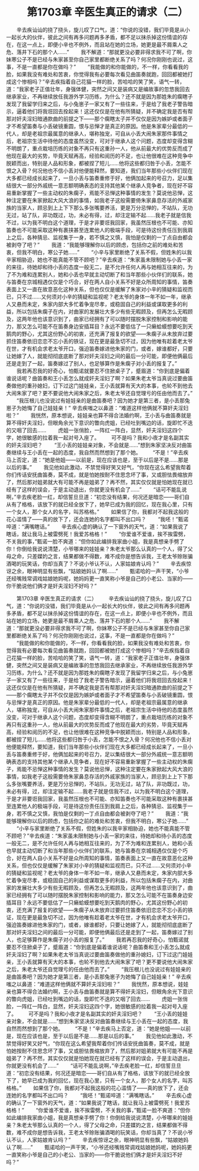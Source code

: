 # 　　第1703章 辛医生真正的请求（二）
　　辛去疾讪讪的挠了挠头，旋儿叹了口气，道：“你说的没错，我们毕竟是从小一起长大的伙伴，彼此之间有再多问题再多矛盾，都不足以抹杀掉这份情谊的存在，在这一点上，即便小辛也不例外，而且站在她的立场，她更是最不屑乘人之危、落井下石的那个人……”
　　我不解道：“那就更没必要非得求我不可了啊，你妹寒公子不是已经与朱家甚至你自己家里都断绝关系了吗？何况你刚刚也说过，这事，不是一直都是你在做吗？”
　　“我能做的和你能做的，不一样，你看看我的脸，如果我没有难处和苦衷，你觉得我有必要每次看见曲笛奏就跑，回回都被她打成这个惨相吗？”辛去疾指着自己花猫一样的脸，苦哈哈的笑了笑，语气一转，道：“我家老子正值壮年，身强体健，突然之间又是装病又是编故事的忽悠我回去继承家业，不再继续放任我游外学习历练，为什么？还不就是因为那姓朱的瘸瞎子发现了我留学归来之后，与小兔崽子一家又有了一些往来，于是给了我老子警告暗示，逼着他们将我诳回去拴起来！这还仅仅是在他有所猜疑，并不确定我是否有帮那对奸夫淫妇暗通款曲的前提之下——那个瘸瞎太子并不仅仅是因为嫉妒或者面子才不希望笛奏与小丢破镜重圆，恨与忌惮才是真正的原因。他是朱家辈分最低的一代人，却是老祖宗最属意的继承人，堪称独宠，可自从小丢大闹朱家那件事情之后，老祖宗生活中待他的态度虽然没变，可对于继承人这个问题，态度却变得含糊不明朗了，重点栽培历练的对象不再只有这重孙一人，他从前最大的优势反而成了他现在最大的劣势，毕竟天赋再高，经验和阅历的不足，也让他很难在这种竞争中脱颖而出，特别是人品和形象，都被捏了短儿……他将这些都归咎于小丢，怎能不恨之入骨？何况他也不信小丢对他便能释然，要知道，我们当年那些小伙伴们现在大多都已经成长起来了，一旦小丢与笛奏重修于好，他俩加起来的号召力，足以集结很大一部分外戚统一意志额明确表态的支持其他某个继承人竞争者，现在好不容易重新掌握了一些主动权的朱瘸子，焉能不忌惮这种事情的发生？莫说他忌惮，这种注定要在朱家掀起大风大浪的事情，如我老子这般需要倚朱家鼻息存活的外戚家族的当家人，顾忌到上上下下那么多张嘴要养活，更是万分忌惮的，不站队，无功无过，站了队，非功既过，功，未必有得，过，却注定输不起……我老子就是信我不过，以为我不明白这个道理，于是才非要诳我回家，我虽然压根也不可能、亦知笛奏也不可能采取这种有裹挟甚至连累他人的极端手段，可是待这份责任压到我肩上之后，各种猜忌、监视集于一身，若不慎之又慎，我怕是仅剩的一丁点自由都会被剥夺了吧？”
　　我道：“我能够理解你以后的顾虑，包括你之前的难处和苦衷，但我不明白，寒公子她……”
　　“小辛与家里断绝了关系不假，但姓朱的以我辛家相胁迫，她也不能真能不管不顾吧？”辛去疾道：“朱家虽未限制她与小丢一家的来往，待她却和待小丢的态度一般无二，是不允许任何人再与她相互往来的，为了不为难和连累别人，她和小丢也早就主动切断了和当年那些小伙伴们的联系，她与笛奏在京城相遇仅仅是个巧合，好在两人自小关系不好是众所周知的事情，笛奏表面上又一直在故意恶化这种关系，但也仅仅是缓解了朱家对小辛的猜疑和监视而已，只不过……又何须对小辛的猜疑和监视呢？老太爷的身体一年不如一年，继承人又悬而未定，朱家内部大多忙着争宠尽孝，或稳固自己的利益或谋取更多的利益，所以包括朱瘸子在内，对曲家的发展壮大多少有些无暇顾及，但再怎么无暇顾及，这两年他也该意识到了，曲家已经拥有了可以随时摆脱朱家控制和影响的能力，那又怎么可能不在笛奏身边安插耳目？永远不要低估了一只癞蛤蟆想要吃到天鹅肉的野心，尤其这份野心的初衷，还充满了报复的欲望——朱瘸子从未放弃过要抓住笛奏依旧恋恋不忘小丢的铁证，现在更是最急切不过，因为他唯有趁着老太爷在世，才有机会求老太爷开口，强迫笛奏嫁进他朱家的门，或者，嫁谁都好，只要让她嫁了人，就能彻彻底底断了那对奸夫淫妇之间的最后一分可能，即便他俩最后还是走到了一起，笛奏嫁过了别人，也足够算作是朱瘸子对小丢的报复了。”
　　我若再忍我的好奇心，怕甄诺就要忍不住掀桌子了，蹙眉道：“你到底是偏着谁说话呢？曲笛奏和王小丢怎么就成奸夫淫妇了啊？如果朱老太爷当真说过要曲笛奏做他的重孙媳妇，订下过这门娃娃亲，王小丢就算有天大的本事，也轮不到他去大闹朱家了吧？更不要说他大闹朱家之后，朱老太爷还自觉理亏的任由他而去了。”
　　“我压根儿也没说过有娃娃亲的是曲笛奏吧？因为她才是第三者，是小丢那兔崽子为她悔了自己娃娃亲！” 辛去疾嗤之以鼻道：“难道这样他俩就不算奸夫淫妇啦？”
　　我恍然，原本想说，娃娃亲也算不得合法婚约啊，王小丢与曲笛奏就是算不得奸夫淫妇，但眼角余光下意识的瞥向虎姐，已经吐到嘴边的话，旋即忙不迭的又咽了回去……
　　虎姐一张俏脸，一阵红一阵白，显然，奸夫淫妇这四个字，她很敏感的拉着我一起对号入座了。
　　可不是吗？我和小夜才是名副其实的奸夫淫妇吧？
　　“王小丢的娃娃亲对象，不会就是……”想到朱家坚决反对曲笛奏继续与王小丢在一起的态度，我自然而然想到了那个她。
　　“不是！”辛去疾马上否定，道：“她是他姐——以前是，现在应该也是，至于以后是不是……那是以后的事。”
　　我见他如此激动，不禁觉得好笑又好气，“你现在这么希望我帮着你们传话安抚曲笛奏，莫不成，就是怕她按耐不住思念坏了事，又或胆怯畏缩放弃了，然后那对姐弟就大有可能不再是姐弟了？再不然，其实仅仅就是怕她现在就已经有了这样的误会，于是主动退出，你就更没有机会了……”
　　“话可不能乱说啊，”辛去疾老脸一红，却信誓旦旦道：“初恋没有结果，何况还是暗恋——哥们自从有了格格，该放下的就已经全放下了，她早已成为我的回忆，现在我心里，只有一个女人，那个女人的名字，叫苏格格。”
　　如果信了你，我都对不起我这般的花心滥情了——真的放下了，还会连她的名字都叫不出口吗？
　　“我呸！”甄诺啐道：“满嘴瞎话。”
　　辛去疾心虚的确认了一下窗外的天气，道：“如果我说了瞎话，就让我马上被雷劈死！我爱苏格格！”
　　“你爱谁不爱谁，挨不挨雷劈，不关我的事，”甄诺一脸不爽道：“但你如此编排我家曲小姐，我是真想亲手劈了你！你倒给我说说清楚，小爷哪来的娃娃亲？朱老太爷那么认真的一个人，得了父母之命，只差媒妁之言，结果都做不得数，难不成你是想告诉我，王老太爷赊账骗酒喝的玩笑话，你却当真了？不说小爷认不认，人家姑娘肯认吗？”
　　辛去疾惊讶之余，眼神明显有些飘，“姑娘她妈认了啊……”
　　甄诺哈的一声干笑，“小爷还经嘴贱常调戏姑娘她妈呢，她妈妈更一直笑称小爷是自己的小老公、当家的——你干脆说他们俩才是奸夫淫妇不好吗？”

　　第1703章 辛医生真正的请求（二）
　　辛去疾讪讪的挠了挠头，旋儿叹了口气，道：“你说的没错，我们毕竟是从小一起长大的伙伴，彼此之间有再多问题再多矛盾，都不足以抹杀掉这份情谊的存在，在这一点上，即便小辛也不例外，而且站在她的立场，她更是最不屑乘人之危、落井下石的那个人……”
　　我不解道：“那就更没必要非得求我不可了啊，你妹寒公子不是已经与朱家甚至你自己家里都断绝关系了吗？何况你刚刚也说过，这事，不是一直都是你在做吗？”
　　“我能做的和你能做的，不一样，你看看我的脸，如果我没有难处和苦衷，你觉得我有必要每次看见曲笛奏就跑，回回都被她打成这个惨相吗？”辛去疾指着自己花猫一样的脸，苦哈哈的笑了笑，语气一转，道：“我家老子正值壮年，身强体健，突然之间又是装病又是编故事的忽悠我回去继承家业，不再继续放任我游外学习历练，为什么？还不就是因为那姓朱的瘸瞎子发现了我留学归来之后，与小兔崽子一家又有了一些往来，于是给了我老子警告暗示，逼着他们将我诳回去拴起来！这还仅仅是在他有所猜疑，并不确定我是否有帮那对奸夫淫妇暗通款曲的前提之下——那个瘸瞎太子并不仅仅是因为嫉妒或者面子才不希望笛奏与小丢破镜重圆，恨与忌惮才是真正的原因。他是朱家辈分最低的一代人，却是老祖宗最属意的继承人，堪称独宠，可自从小丢大闹朱家那件事情之后，老祖宗生活中待他的态度虽然没变，可对于继承人这个问题，态度却变得含糊不明朗了，重点栽培历练的对象不再只有这重孙一人，他从前最大的优势反而成了他现在最大的劣势，毕竟天赋再高，经验和阅历的不足，也让他很难在这种竞争中脱颖而出，特别是人品和形象，都被捏了短儿……他将这些都归咎于小丢，怎能不恨之入骨？何况他也不信小丢对他便能释然，要知道，我们当年那些小伙伴们现在大多都已经成长起来了，一旦小丢与笛奏重修于好，他俩加起来的号召力，足以集结很大一部分外戚统一意志额明确表态的支持其他某个继承人竞争者，现在好不容易重新掌握了一些主动权的朱瘸子，焉能不忌惮这种事情的发生？莫说他忌惮，这种注定要在朱家掀起大风大浪的事情，如我老子这般需要倚朱家鼻息存活的外戚家族的当家人，顾忌到上上下下那么多张嘴要养活，更是万分忌惮的，不站队，无功无过，站了队，非功既过，功，未必有得，过，却注定输不起……我老子就是信我不过，以为我不明白这个道理，于是才非要诳我回家，我虽然压根也不可能、亦知笛奏也不可能采取这种有裹挟甚至连累他人的极端手段，可是待这份责任压到我肩上之后，各种猜忌、监视集于一身，若不慎之又慎，我怕是仅剩的一丁点自由都会被剥夺了吧？”
　　我道：“我能够理解你以后的顾虑，包括你之前的难处和苦衷，但我不明白，寒公子她……”
　　“小辛与家里断绝了关系不假，但姓朱的以我辛家相胁迫，她也不能真能不管不顾吧？”辛去疾道：“朱家虽未限制她与小丢一家的来往，待她却和待小丢的态度一般无二，是不允许任何人再与她相互往来的，为了不为难和连累别人，她和小丢也早就主动切断了和当年那些小伙伴们的联系，她与笛奏在京城相遇仅仅是个巧合，好在两人自小关系不好是众所周知的事情，笛奏表面上又一直在故意恶化这种关系，但也仅仅是缓解了朱家对小辛的猜疑和监视而已，只不过……又何须对小辛的猜疑和监视呢？老太爷的身体一年不如一年，继承人又悬而未定，朱家内部大多忙着争宠尽孝，或稳固自己的利益或谋取更多的利益，所以包括朱瘸子在内，对曲家的发展壮大多少有些无暇顾及，但再怎么无暇顾及，这两年他也该意识到了，曲家已经拥有了可以随时摆脱朱家控制和影响的能力，那又怎么可能不在笛奏身边安插耳目？永远不要低估了一只癞蛤蟆想要吃到天鹅肉的野心，尤其这份野心的初衷，还充满了报复的欲望——朱瘸子从未放弃过要抓住笛奏依旧恋恋不忘小丢的铁证，现在更是最急切不过，因为他唯有趁着老太爷在世，才有机会求老太爷开口，强迫笛奏嫁进他朱家的门，或者，嫁谁都好，只要让她嫁了人，就能彻彻底底断了那对奸夫淫妇之间的最后一分可能，即便他俩最后还是走到了一起，笛奏嫁过了别人，也足够算作是朱瘸子对小丢的报复了。”
　　我若再忍我的好奇心，怕甄诺就要忍不住掀桌子了，蹙眉道：“你到底是偏着谁说话呢？曲笛奏和王小丢怎么就成奸夫淫妇了啊？如果朱老太爷当真说过要曲笛奏做他的重孙媳妇，订下过这门娃娃亲，王小丢就算有天大的本事，也轮不到他去大闹朱家了吧？更不要说他大闹朱家之后，朱老太爷还自觉理亏的任由他而去了。”
　　“我压根儿也没说过有娃娃亲的是曲笛奏吧？因为她才是第三者，是小丢那兔崽子为她悔了自己娃娃亲！” 辛去疾嗤之以鼻道：“难道这样他俩就不算奸夫淫妇啦？”
　　我恍然，原本想说，娃娃亲也算不得合法婚约啊，王小丢与曲笛奏就是算不得奸夫淫妇，但眼角余光下意识的瞥向虎姐，已经吐到嘴边的话，旋即忙不迭的又咽了回去……
　　虎姐一张俏脸，一阵红一阵白，显然，奸夫淫妇这四个字，她很敏感的拉着我一起对号入座了。
　　可不是吗？我和小夜才是名副其实的奸夫淫妇吧？
　　“王小丢的娃娃亲对象，不会就是……”想到朱家坚决反对曲笛奏继续与王小丢在一起的态度，我自然而然想到了那个她。
　　“不是！”辛去疾马上否定，道：“她是他姐——以前是，现在应该也是，至于以后是不是……那是以后的事。”
　　我见他如此激动，不禁觉得好笑又好气，“你现在这么希望我帮着你们传话安抚曲笛奏，莫不成，就是怕她按耐不住思念坏了事，又或胆怯畏缩放弃了，然后那对姐弟就大有可能不再是姐弟了？再不然，其实仅仅就是怕她现在就已经有了这样的误会，于是主动退出，你就更没有机会了……”
　　“话可不能乱说啊，”辛去疾老脸一红，却信誓旦旦道：“初恋没有结果，何况还是暗恋——哥们自从有了格格，该放下的就已经全放下了，她早已成为我的回忆，现在我心里，只有一个女人，那个女人的名字，叫苏格格。”
　　如果信了你，我都对不起我这般的花心滥情了——真的放下了，还会连她的名字都叫不出口吗？
　　“我呸！”甄诺啐道：“满嘴瞎话。”
　　辛去疾心虚的确认了一下窗外的天气，道：“如果我说了瞎话，就让我马上被雷劈死！我爱苏格格！”
　　“你爱谁不爱谁，挨不挨雷劈，不关我的事，”甄诺一脸不爽道：“但你如此编排我家曲小姐，我是真想亲手劈了你！你倒给我说说清楚，小爷哪来的娃娃亲？朱老太爷那么认真的一个人，得了父母之命，只差媒妁之言，结果都做不得数，难不成你是想告诉我，王老太爷赊账骗酒喝的玩笑话，你却当真了？不说小爷认不认，人家姑娘肯认吗？”
　　辛去疾惊讶之余，眼神明显有些飘，“姑娘她妈认了啊……”
　　甄诺哈的一声干笑，“小爷还经嘴贱常调戏姑娘她妈呢，她妈妈更一直笑称小爷是自己的小老公、当家的——你干脆说他们俩才是奸夫淫妇不好吗？”

